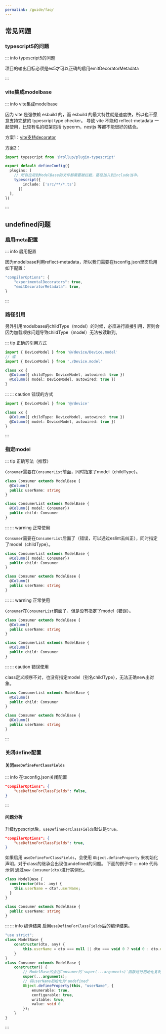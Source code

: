 ```yaml
---
permalink: /guide/faq/
---
```


## 常见问题
### typescript5的问题
::: info typescript5的问题

项目的输出目标必须是es5才可以正确的启用emitDecoratorMetadata

:::
### vite集成modelbase

::: info vite集成modelbase

因为 vite 是强依赖 esbuild 的，而 esbuild 的最大特性就是速度快，所以也不愿意支持完整的 typescript type checker。
导致 vite 不能和 reflect-metadata 一起使用，比较有名的框架包括 typeorm，nestjs 等都不能很好的结合。

方案1：[vite支持decorator](https://www.bilibili.com/opus/532019046365278571)

方案2：
```ts
import typescript from '@rollup/plugin-typescript'

export default defineConfig({
  plugins: [
    // 所有应用到ModelBase的文件都需要被拦截，路径加入到include当中。
    typescript({
        include: ['src/**/*.ts']
      })
  ],
})

```
:::
## undefined问题
### 启用meta配置

::: info 启用配置

因为modelbase利用reflect-metadata，所以我们需要在tsconfig.json里面启用如下配置：
```ts
"compilerOptions": {
    "experimentalDecorators": true,
    "emitDecoratorMetadata": true,
}
```
:::
### 路径引用


另外引用modelbase的childType（model）的时候，必须进行直接引用，否则会因为加载顺序问题导致childType（model）无法被读取到。

::: tip 正确的引用方式

```ts
import { DeviceModel } from '@/device/Device.model'
// 或
import { DeviceModel } from './Device.model'

class xx {
  @Column({ childType: DeviceModel, autowired: true })
  @Column({ model: DeviceModel, autowired: true })
}
```
:::
::: caution 错误的方式

```ts
import { DeviceModel } from '@/device'

class xx {
  @Column({ childType: DeviceModel, autowired: true })
  @Column({ model: DeviceModel, autowired: true })
}
```
:::
### 指定model

::: tip 正确写法（推荐）

`Consumer`需要在`ConsumerList`前面，同时指定了model（childType）。
```ts
class Consumer extends ModelBase {
  @Column()
  public userName: string
}

class ConsumerList extends ModelBase {
  @Column({ model: Consumer})
  public child: Consumer
}
```
:::
::: warning 正常使用

`Consumer`需要在`ConsumerList`后面了（错误，可以通过eslint去纠正），同时指定了model（childType）。
```ts
class ConsumerList extends ModelBase {
  @Column({ model: Consumer})
  public child: Consumer
}

class Consumer extends ModelBase {
  @Column()
  public userName: string
}
```
:::
::: warning 正常使用

`Consumer`在`ConsumerList`前面了，但是没有指定了model（错误）。
```ts
class Consumer extends ModelBase {
  @Column()
  public userName: string
}

class ConsumerList extends ModelBase {
  @Column()
  public child: Consumer
}
```
:::
::: caution 错误使用

class定义顺序不对，也没有指定model（别名childType），无法正确new出对象。
```ts
class ConsumerList extends ModelBase {
  @Column()
  public child: Consumer
}

class Consumer extends ModelBase {
  @Column()
  public userName: string
}
```
:::
### 关闭define配置
#### 关闭`useDefineForClassFields`
::: info 在tsconfig.json关闭配置

```json
"compilerOptions": {
    "useDefineForClassFields": false,
}
```
:::
#### 问题分析
升级typescript后，`useDefineForClassFields`默认是`true`。

```json
"compilerOptions": {
    "useDefineForClassFields": true,
}
```
如果启用 `useDefineForClassFields`，会使用 `Object.defineProperty` 来初始化声明，对于class的继承会出现值undefined的问题。
下面的例子中
::: note 代码示例
通过`new Consumer(dto)`进行实例化。
```ts
class ModelBase {
  constructor(dto： any) {
    this.userName = dto?.userName;
  }
}

class Consumer extends ModelBase {
  public userName: string
}
```
:::
::: info 编译结果
启用`useDefineForClassFields`后的编译结果。

```ts
"use strict";
class ModelBase {
    constructor(dto, any) {
        this.userName = dto === null || dto === void 0 ? void 0 : dto.userName;
    }
}
class Consumer extends ModelBase {
    constructor() {
        // ModelBase的会在Consumer的`super(...arguments)`函数进行初始化复制
        super(...arguments);
        // 将userName初始化为'undefined'
        Object.defineProperty(this, "userName", {
            enumerable: true,
            configurable: true,
            writable: true,
            value: void 0
        });
    }
}
```
:::
